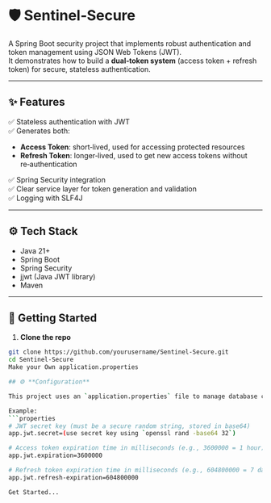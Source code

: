 # 🛡️ Sentinel‑Secure

A Spring Boot security project that implements robust authentication and token management using JSON Web Tokens (JWT).  
It demonstrates how to build a **dual‑token system** (access token + refresh token) for secure, stateless authentication.

---

## ✨ **Features**

✅ Stateless authentication with JWT  
✅ Generates both:
- **Access Token**: short‑lived, used for accessing protected resources
- **Refresh Token**: longer‑lived, used to get new access tokens without re‑authentication

✅ Spring Security integration  
✅ Clear service layer for token generation and validation  
✅ Logging with SLF4J

---

## ⚙️ **Tech Stack**

- Java 21+
- Spring Boot
- Spring Security
- jjwt (Java JWT library)
- Maven

---

## 🚀 **Getting Started**

1. **Clone the repo**
```bash
git clone https://github.com/yourusername/Sentinel-Secure.git
cd Sentinel-Secure
Make your Own application.properties

## ⚙️ **Configuration**

This project uses an `application.properties` file to manage database configuration, JWT and security settings.

Example:
```properties
# JWT secret key (must be a secure random string, stored in base64)
app.jwt.secret=(use secret key using `openssl rand -base64 32`)

# Access token expiration time in milliseconds (e.g., 3600000 = 1 hour)
app.jwt.expiration=3600000

# Refresh token expiration time in milliseconds (e.g., 604800000 = 7 days)
app.jwt.refresh-expiration=604800000

Get Started...
